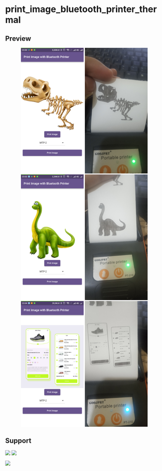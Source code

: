 # print_image_bluetooth_printer_thermal

## Preview

<p align="middle">
<img src="Screenshot_2024-09-10-23-00-51-186.png" width="200">
<img src="IMG_20240910_230132.jpg" width="200">
<img src="Screenshot_2024-09-10-23-02-47-604.png" width="200">
<img src="IMG_20240910_230325.jpg" width="200">
<img src="Screenshot_2024-09-10-23-04-12-200.png" width="200">
<img src="IMG_20240910_230450.jpg" width="200">
</p>

## Support

<p>
<a href="https://sociabuzz.com/syarifhidayatullah2020/tribe" target='_blank'>
<img src="https://sociabuzz.s3.ap-southeast-1.amazonaws.com//landing-page/img/sociabuzz-logo.png" width="100"></a>

<a href="https://www.buymeacoffee.com/syarifhidayat"  target='_blank'>
<img src="https://media.tenor.com/Is0ELiJnoU0AAAAi/buymeacoffee-button.gif" width="100"></a>
</p>

<img src="https://visitor-badge.laobi.icu/badge?page_id=sya-hid"/>    
